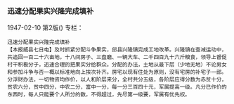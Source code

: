 ### 迅速分配果实兴隆完成填补

1947-02-10
第2版()
专栏：

    迅速分配果实兴隆完成填补
    【本报威县七日电】及时抓紧分配斗争果实，邱县兴隆镇完成工地改革。兴隆镇在查减运动中，共追回一百二十六亩地，十八间房子、三盘磨、一辆大车、二千四百九十六斤粮食，领导上督促村干积极分子，迅速合理的把果实分给群众。分配的办法，土地从最下层（少地无地）不论男女和参加斗争与否一概以标准地向上挨次补齐。房宅以现有住处为原则，没有宅房的补宅子一部。分浮财办法，一切物资均作价，以人和阶层来分，全村共分五级，各阶层应得分数为赤贫十分，贫农六分，贫中四分，中农二分，富中一分，每一分三百四十元，军属提高一级。凡分已作价的东西时，每人只能要个人所分的数，不得超过，先尽第一级要，军属有优先权。
